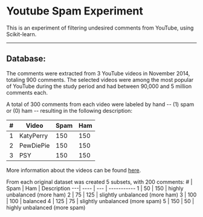 Youtube Spam Experiment
======================
This is an experiment of filtering undesired comments from YouTube, using Scikit-learn.

----------
Database:
------------
The comments were extracted from 3 YouTube videos in November 2014, totaling 900 comments. The selected videos were among the most popular of YouTube during the study period and had between 90,000 and 5 million comments each.

A total of 300 comments from each video were labeled by hand -- (1) spam or (0) ham -- resulting in the following description:

\# | Video     | Spam | Ham
---| --------- | ---- | ---
1  | KatyPerry | 150  | 150
2  | PewDiePie | 150  | 150
3  | PSY       | 150  | 150

More information about the videos can be found [here][1].

From each original dataset was created 5 subsets, with 200 comments:
\# | Spam | Ham | Description
---| ---- | --- | -----------
1  | 50   | 150 | highly unbalanced (more ham)
2  | 75   | 125 | slightly unbalanced (more ham)
3  | 100  | 100 | balanced
4  | 125  | 75  | slightly unbalanced (more spam)
5  | 150  | 50  | highly unbalanced (more spam)


[1]: https://github.com/tuliocasagrande/youtube-spam-experiment/blob/master/InfoVideos.md
